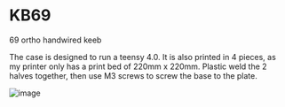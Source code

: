 # KB69
69 ortho handwired keeb

The case is designed to run a teensy 4.0. It is also printed in 4 pieces, as my printer only has a print bed of 220mm x 220mm. Plastic weld the 2 halves together, then use M3 screws to screw the base to the plate.

![image](https://github.com/Jbam9/KB69/assets/138300521/7db4074f-ca7d-48fd-a5a2-3813b1ab54a5)
